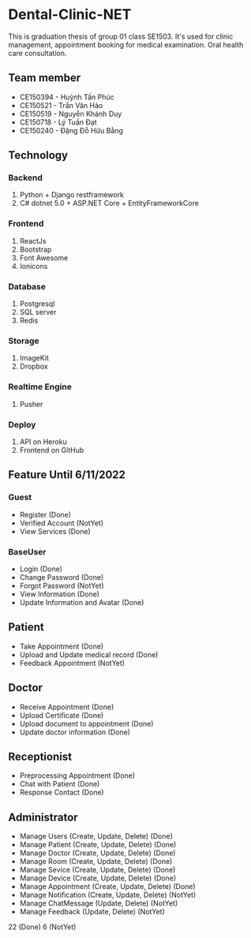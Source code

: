 # Dental-Clinic-NET

This is graduation thesis of group 01 class SE1503. It's used for clinic management, appointment booking for medical examination. Oral health care consultation.

## Team member
+ CE150394 - Huỳnh Tấn Phúc
+ CE150521 - Trần Văn Hảo
+ CE150519 - Nguyễn Khánh Duy
+ CE150718 - Lý Tuấn Đạt
+ CE150240 - Đặng Đỗ Hữu Bằng

## Technology

### Backend
1. Python + Django restframework
2. C# dotnet 5.0 + ASP.NET Core + EntityFrameworkCore

### Frontend
1. ReactJs
2. Bootstrap
3. Font Awesome
4. Ionicons

### Database
1. Postgresql
2. SQL server
3. Redis

### Storage
1. ImageKit
2. Dropbox

### Realtime Engine
1. Pusher

### Deploy 
1. API on Heroku
2. Frontend on GitHub

## Feature Until 6/11/2022

### Guest
+ Register (Done)
+ Verified Account (NotYet)
+ View Services (Done)

### BaseUser
+ Login (Done)
+ Change Password (Done)
+ Forgot Password (NotYet)
+ View Information (Done)
+ Update Information and Avatar (Done)

## Patient
+ Take Appointment (Done)
+ Upload and Update medical record (Done)
+ Feedback Appointment (NotYet)

## Doctor
+ Receive Appointment (Done)
+ Upload Certificate (Done)
+ Upload document to appointment (Done)
+ Update doctor information (Done)

## Receptionist
+ Preprocessing Appointment (Done)
+ Chat with Patient (Done)
+ Response Contact (Done)

## Administrator
+ Manage Users (Create, Update, Delete) (Done)
+ Manage Patient (Create, Update, Delete) (Done)
+ Manage Doctor (Create, Update, Delete) (Done)
+ Manage Room (Create, Update, Delete) (Done)
+ Manage Sevice (Create, Update, Delete) (Done)
+ Manage Device (Create, Update, Delete) (Done)
+ Manage Appointment (Create, Update, Delete) (Done)
+ Manage Notification (Create, Update, Delete) (NotYet)
+ Manage ChatMessage (Update, Delete) (NotYet)
+ Manage Feedback (Update, Delete) (NotYet)

22 (Done)
6 (NotYet)

